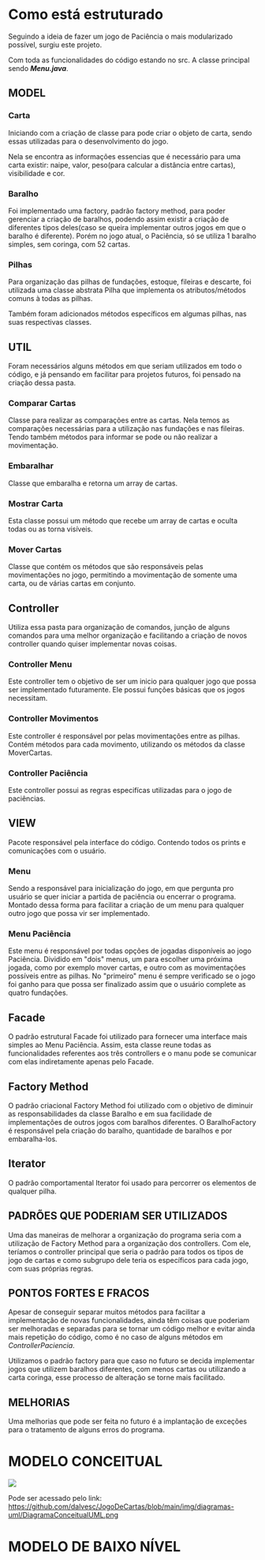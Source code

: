 #  **Como está estruturado**

Seguindo a ideia de fazer um jogo de Paciência o mais modularizado possível, surgiu este projeto.

Com toda as funcionalidades do código estando no src. A classe principal sendo ***Menu.java***.

## **MODEL**

### Carta

Iniciando com a criação de classe para pode criar o objeto de carta, sendo essas utilizadas para o desenvolvimento do jogo.

Nela se encontra as informações essencias que é necessário para uma carta existir: naipe, valor, peso(para calcular a distância entre cartas), visibilidade e cor.

### Baralho

Foi implementado uma factory, padrão factory method, para poder gerenciar a criação de baralhos, podendo assim existir a criação de diferentes tipos deles(caso se queira implementar outros jogos em que o baralho é diferente). Porém no jogo atual, o Paciência, só se utiliza 1 baralho simples, sem coringa, com 52 cartas.

### Pilhas

Para organização das pilhas de fundações, estoque, fileiras e descarte, foi utilizada uma classe abstrata Pilha que implementa os atributos/métodos comuns à todas as pilhas.

Também foram adicionados métodos específicos em algumas pilhas, nas suas respectivas classes.

## **UTIL**

Foram necessários alguns métodos em que seriam utilizados em todo o código, e já pensando em facilitar para projetos futuros, foi pensado na criação dessa pasta.

### Comparar Cartas

Classe para realizar as comparações entre as cartas. Nela temos as comparações necessárias para a utilização nas fundações e nas fileiras. Tendo também métodos para informar se pode ou não realizar a movimentação.

### Embaralhar

Classe que embaralha e retorna um array de cartas.

### Mostrar Carta

Esta classe possui um método que recebe um array de cartas e oculta todas ou as torna visíveis.

### Mover Cartas

Classe que contém os métodos que são responsáveis pelas movimentações no jogo, permitindo a movimentação de somente uma carta, ou de várias cartas em conjunto.

## **Controller**

Utiliza essa pasta para organização de comandos, junção de alguns comandos para uma melhor organização e facilitando a criação de novos controller quando quiser implementar novas coisas.

### Controller Menu

Este controller tem o objetivo de ser um inicio para qualquer jogo que possa ser implementado futuramente. Ele possui funções básicas que os jogos necessitam.

### Controller Movimentos

Este controller é responsável por pelas movimentações entre as pilhas. Contém métodos para cada movimento, utilizando os métodos da classe MoverCartas.

### Controller Paciência

Este controller possui as regras especifícas utilizadas para o jogo de paciências.

## **VIEW**

Pacote responsável pela interface do código. Contendo todos os prints e comunicações com o usuário.

### Menu

Sendo a responsável para inicialização do jogo, em que pergunta pro usuário se quer iniciar a partida de paciência ou encerrar o programa. Montado dessa forma para facilitar a criação de um menu para qualquer outro jogo que possa vir ser implementado.

### Menu Paciência

Este menu é responsável por todas opções de jogadas disponíveis ao jogo Paciência. Dividido em "dois" menus, um para escolher uma próxima jogada, como por exemplo mover cartas, e outro com as movimentações possíveis entre as pilhas. No "primeiro" menu é sempre verificado se o jogo foi ganho para que possa ser finalizado assim que o usuário complete as quatro fundações.

## **Facade**
O padrão estrutural Facade foi utilizado para fornecer uma interface mais simples ao Menu Paciência. Assim, esta classe reune todas as funcionalidades referentes aos três controllers e o manu pode se comunicar com elas indiretamente apenas pelo Facade.

## **Factory Method**
O padrão criacional Factory Method foi utilizado com o objetivo de diminuir as responsabilidades da classe Baralho e em sua facilidade de implementações de outros jogos com baralhos diferentes. O BaralhoFactory é responsável pela criação do baralho, quantidade de baralhos e por embaralha-los.

## **Iterator**
O padrão comportamental Iterator foi usado para percorrer os elementos de qualquer pilha.


## PADRÕES QUE PODERIAM SER UTILIZADOS

Uma das maneiras de melhorar a organização do programa seria com a utilização de Factory Method para a organização dos controllers. Com ele, teríamos o controller principal que seria o padrão para todos os tipos de jogo de cartas e como subgrupo dele teria os específicos para cada jogo, com suas próprias regras.

## PONTOS FORTES E FRACOS

Apesar de conseguir separar muitos métodos para facilitar a implementação de novas funcionalidades, ainda têm coisas que poderiam ser melhoradas e separadas para se tornar um código melhor e evitar ainda mais repetição do código, como é no caso de alguns métodos em *ControllerPaciencia*.

Utilizamos o padrão factory para que caso no futuro se decida implementar jogos que utilizem baralhos diferentes, com menos cartas ou utilizando a carta coringa, esse processo de alteração se torne mais facilitado.

## MELHORIAS

Uma melhorias que pode ser feita no futuro é a implantação de exceções para o tratamento de alguns erros do programa.

# MODELO CONCEITUAL
<img src="./img/diagramas-uml/DiagramaConceitualUML.png"/>

Pode ser acessado pelo link: <https://github.com/dalvesc/JogoDeCartas/blob/main/img/diagramas-uml/DiagramaConceitualUML.png>

# MODELO DE BAIXO NÍVEL

